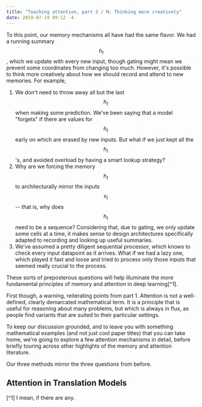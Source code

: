 ```yaml
---
title: "Teaching attention, part 3 / N: Thinking more creatively"
date: 2019-07-19 09:12 -4
---
```


To this point, our memory mechanisms all have had the same flavor. We had a
running summary $$h_t$$, which we update with every new input, though gating
might mean we prevent some coordinates from changing too much. However, it's
possible to think more creatively about how we should record and attend to new
memories. For example,

1. We don't need to throw away all but the last $$h_t$$ when making some
   prediction. We've been saying that a model "forgets" if there are values for
   $$h_t$$ early on which are erased by new inputs. But what if we just kept all
   the $$h_t$$'s, and avoided overload by having a smart lookup strategy?
2. Why are we forcing the memory $$h_t$$ to architecturally mirror the inputs
   $$x_t$$ -- that is, why does $$h_t$$ need to be a sequence? Considering that,
   due to gating, we only update some cells at a time, it makes sense to design
   architectures specifically adapted to recording and looking up useful
   summaries.
3. We've assumed a pretty diligent sequential processor, which knows to check
   every input datapoint as it arrives. What if we had a lazy one, which played
   it fast and loose and tried to process only those inputs that seemed really
   crucial to the process.
   
These sorts of preposterous questions will help illuminate the more fundamental
principles of memory and attention in deep learning[^1].

First though, a warning, reiterating points from part 1. Attention is not a
well-defined, clearly demarcated mathematical term. It is a principle that is
useful for reasoning about many problems, but which is always in flux, as people
find variants that are suited to their particular settings.

To keep our discussion grounded, and to leave you with something mathematical
examples (and not just cool paper titles) that you can take home, we're going to
explore a few attention mechanisms in detail, before briefly touring across
other highlights of the memory and attention literature.

Our three methods mirror the three questions from before.

## Attention in Translation Models



[^1] I mean, if there are any.

